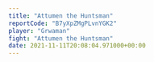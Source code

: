 ```yaml
---
title: "Attumen the Huntsman"
reportCode: "B7yXpZMgPLvnYGK2"
player: "Grwaman"
fight: "Attumen the Huntsman"
date: 2021-11-11T20:08:04.971000+00:00
---
```

